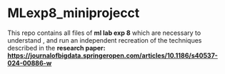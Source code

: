 # MLexp8_miniprojecct
This repo contains all files of **ml lab exp 8** which are necessary to understand , and run an independent recreation of the techniques described in the **research paper: https://journalofbigdata.springeropen.com/articles/10.1186/s40537-024-00886-w**

